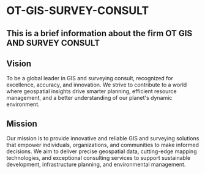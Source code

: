 # OT-GIS-SURVEY-CONSULT
This is a brief information about the firm OT GIS AND SURVEY CONSULT
---

## Vision
To be a global leader in GIS and surveying consult, recognized for excellence, accuracy, and innovation. We strive to contribute to a world where geospatial insights drive smarter planning, efficient resource management, and a better understanding of our planet's dynamic environment.

## Mission
Our mission is to provide innovative and reliable GIS and surveying solutions that empower individuals, organizations, and communities to make informed decisions. We aim to deliver precise geospatial data, cutting-edge mapping technologies, and exceptional consulting services to support sustainable development, infrastructure planning, and environmental management.
